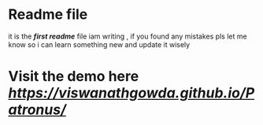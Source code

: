 # Readme file
it is the ***first readme*** file iam writing , if you found any mistakes pls let me know so i can learn something new and update it wisely

# Visit the demo here  ***https://viswanathgowda.github.io/Patronus/***